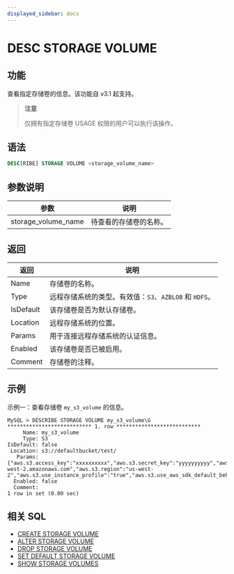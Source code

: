 ```yaml
---
displayed_sidebar: docs
---
```


# DESC STORAGE VOLUME

## 功能

查看指定存储卷的信息。该功能自 v3.1 起支持。

> **注意**
>
> 仅拥有指定存储卷 USAGE 权限的用户可以执行该操作。

## 语法

```SQL
DESC[RIBE] STORAGE VOLUME <storage_volume_name>
```

## 参数说明

| **参数**            | **说明**               |
| ------------------- | ---------------------- |
| storage_volume_name | 待查看的存储卷的名称。 |

## 返回

| **返回**  | **说明**                                                |
| --------- | ------------------------------------------------------- |
| Name      | 存储卷的名称。                                          |
| Type      | 远程存储系统的类型。有效值：`S3`、`AZBLOB` 和 `HDFS`。 |
| IsDefault | 该存储卷是否为默认存储卷。                              |
| Location  | 远程存储系统的位置。                                    |
| Params    | 用于连接远程存储系统的认证信息。                        |
| Enabled   | 该存储卷是否已被启用。                                  |
| Comment   | 存储卷的注释。                                          |

## 示例

示例一：查看存储卷 `my_s3_volume` 的信息。

```Plain
MySQL > DESCRIBE STORAGE VOLUME my_s3_volume\G
*************************** 1. row ***************************
     Name: my_s3_volume
     Type: S3
IsDefault: false
 Location: s3://defaultbucket/test/
   Params: {"aws.s3.access_key":"xxxxxxxxxx","aws.s3.secret_key":"yyyyyyyyyy","aws.s3.endpoint":"https://s3.us-west-2.amazonaws.com","aws.s3.region":"us-west-2","aws.s3.use_instance_profile":"true","aws.s3.use_aws_sdk_default_behavior":"false"}
  Enabled: false
  Comment: 
1 row in set (0.00 sec)
```

## 相关 SQL

- [CREATE STORAGE VOLUME](./CREATE_STORAGE_VOLUME.md)
- [ALTER STORAGE VOLUME](./ALTER_STORAGE_VOLUME.md)
- [DROP STORAGE VOLUME](./DROP_STORAGE_VOLUME.md)
- [SET DEFAULT STORAGE VOLUME](./SET_DEFAULT_STORAGE_VOLUME.md)
- [SHOW STORAGE VOLUMES](./SHOW_STORAGE_VOLUMES.md)

